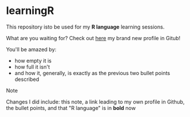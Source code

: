 # learningR
This repository isto be used for my **R language** learning sessions.

What are you waiting for? Check out [here](https://github.com/SirThanxalot) my brand new profile in Gitub!

You'll be amazed by:
* how empty it is
* how full it isn't
* and how it, generally, is exactly as the previous two bullet points described



> [!NOTE]
> Changes I did include: this note, a link leading to my own profile in Github, the bullet points, and that "R language" is in **bold** now
